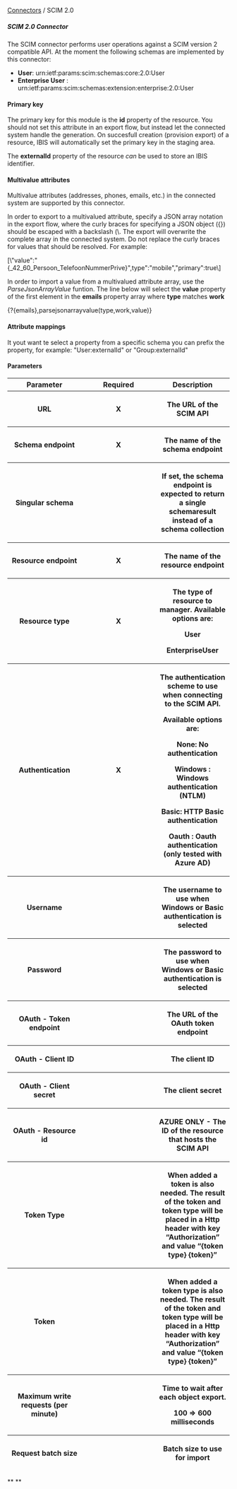 <a href="javascript:void(0)" class="help-trigger"
data-helpkey="SysPage_Connector">Connectors</a> / SCIM 2.0

##### SCIM 2.0 Connector

The SCIM connector performs user operations against a SCIM version 2
compatible API. At the moment the following schemas are implemented by
this connector:

-   **User**: urn:ietf:params:scim:schemas:core:2.0:User
-   **Enterprise User** :
    urn:ietf:params:scim:schemas:extension:enterprise:2.0:User

#### Primary key

The primary key for this module is the **id** property of the resource.
You should not set this attribute in an export flow, but instead let the
connected system handle the generation. On succesfull creation
(provision export) of a resource, IBIS will automatically set the
primary key in the staging area.

The **externalId** property of the resource *can* be used to store an
IBIS identifier.

#### Multivalue attributes

Multivalue attributes (addresses, phones, emails, etc.) in the connected
system are supported by this connector.

In order to export to a multivalued attribute, specify a JSON array
notation in the export flow, where the curly braces for specifying a
JSON object ({}) should be escaped with a backslash (\\. The export will
overwrite the complete array in the connected system. Do not replace the
curly braces for values that should be resolved. For example:

\[\\"value":"{\_42\_60\_Persoon\_TelefoonNummerPrive}",type":"mobile","primary":true\\\]

In order to import a value from a multivalued attribute array, use the
*ParseJsonArrayValue* funtion. The line below will select the **value**
property of the first element in the **emails** property array where
**type** matches **work**

{?{emails},parsejsonarrayvalue(type,work,value)}

#### Attribute mappings

It yout want te select a property from a specific schema you can prefix
the property, for example: "User:externalId" or "Group:externalId"

#### Parameters

<table class="table table-bordered">
<colgroup>
<col style="width: 33%" />
<col style="width: 33%" />
<col style="width: 33%" />
</colgroup>
<thead class="thead-light">
<tr class="header">
<th>Parameter</th>
<th class="text-center">Required</th>
<th>Description</th>
</tr>
<tr class="odd">
<th><p>URL</p></th>
<th><p><strong>X</strong></p></th>
<th><p>The URL of the SCIM API</p></th>
</tr>
<tr class="header">
<th><p>Schema endpoint</p></th>
<th><p><strong>X</strong></p></th>
<th><p>The name of the schema endpoint</p></th>
</tr>
<tr class="odd">
<th><p>Singular schema</p></th>
<th> </th>
<th><p>If set, the schema endpoint is expected to return a single
schemaresult instead of a schema collection</p></th>
</tr>
<tr class="header">
<th><p>Resource endpoint</p></th>
<th><p><strong>X</strong></p></th>
<th><p>The name of the resource endpoint</p></th>
</tr>
<tr class="odd">
<th><p>Resource type</p></th>
<th><p><strong>X</strong></p></th>
<th><p>The type of resource to manager. Available options are:</p>
<p>User</p>
<p>EnterpriseUser</p></th>
</tr>
<tr class="header">
<th><p>Authentication</p></th>
<th><p><strong>X</strong></p></th>
<th><p>The authentication scheme to use when connecting to the SCIM
API.</p>
<p>Available options are:</p>
<p>None: No authentication</p>
<p>Windows : Windows authentication (NTLM)</p>
<p>Basic: HTTP Basic authentication</p>
<p>Oauth : Oauth authentication (only tested with Azure AD)</p></th>
</tr>
<tr class="odd">
<th><p>Username</p></th>
<th> </th>
<th><p>The username to use when <strong>Windows</strong> or
<strong>Basic</strong> authentication is selected</p></th>
</tr>
<tr class="header">
<th><p>Password</p></th>
<th> </th>
<th><p>The password to use when <strong>Windows</strong> or
<strong>Basic</strong> authentication is selected</p></th>
</tr>
<tr class="odd">
<th><p>OAuth - Token endpoint</p></th>
<th> </th>
<th><p>The URL of the OAuth token endpoint</p></th>
</tr>
<tr class="header">
<th><p>OAuth - Client ID</p></th>
<th> </th>
<th><p>The client ID</p></th>
</tr>
<tr class="odd">
<th><p>OAuth - Client secret</p></th>
<th> </th>
<th><p>The client secret</p></th>
</tr>
<tr class="header">
<th><p>OAuth - Resource id</p></th>
<th> </th>
<th><p><strong>AZURE ONLY</strong> - The ID of the resource that hosts
the SCIM API</p></th>
</tr>
<tr class="odd">
<th><p>Token Type</p></th>
<th> </th>
<th><p>When added a token is also needed. The result of the token and
token type will be placed in a Http header with key “Authorization” and
value “{token type} {token}”</p></th>
</tr>
<tr class="header">
<th><p>Token</p></th>
<th> </th>
<th><p>When added a token type is also needed. The result of the token
and token type will be placed in a Http header with key “Authorization”
and value “{token type} {token}”</p></th>
</tr>
<tr class="odd">
<th><p>Maximum write requests (per minute)</p></th>
<th> </th>
<th><p>Time to wait after each object export.</p>
<p>100 =&gt; 600 milliseconds</p></th>
</tr>
<tr class="header">
<th><p>Request batch size</p></th>
<th> </th>
<th><p>Batch size to use for import</p></th>
</tr>
</thead>
&#10;</table>

** **
